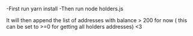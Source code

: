 -First run yarn install
-Then run node holders.js

It will then append the list of addresses with balance > 200 for now ( this can be set to >=0 for getting all holders addresses) <3 

